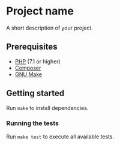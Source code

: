 # Project name

A short description of your project.

## Prerequisites

- [PHP](https://secure.php.net/manual/en/install.php) (7.1 or higher)
- [Composer](https://getcomposer.org/doc/00-intro.md)
- [GNU Make](https://www.gnu.org/software/make/)

## Getting started

Run `make` to install dependencies.

### Running the tests

Run `make test` to execute all available tests.
